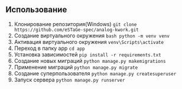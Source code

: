 ## Использованиe
1. Клонирование репозитория(Windows)
    ```git clone https://github.com/eSTaGe-spec/analog-kwork.git```
2. Создание виртуального окружения
    ```bash python -m venv venv```
3. Активация виртуального окружения
    ```venv\Scripts\activate```
4. Переход в папку app
    ```cd app```
5. Установка зависимостей
    ```pip install -r requirements.txt```
6. Создание новых миграций
    ```python manage.py makemigrations```
7. Применение миграций
    ```python manage.py migrate```
8. Создание суперпользователя
    ```python manage.py createsuperuser```
9. Запуск сервера
    ```python manage.py runserver```
